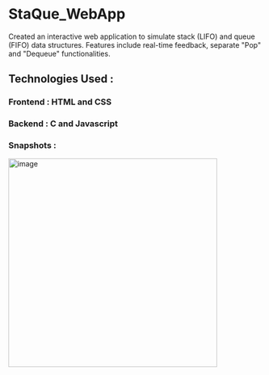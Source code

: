 # StaQue_WebApp

Created an interactive web application to simulate stack (LIFO) and queue (FIFO) data structures. Features include real-time feedback, separate "Pop" and "Dequeue" functionalities.

## Technologies Used :

### Frontend : HTML and CSS
### Backend : C and Javascript

### Snapshots :
<img width="413" alt="image" src="https://github.com/sumbulhussain/StaQue_WebApp/assets/90138802/587f2224-4c10-4de3-98ca-6304391b6b81">
